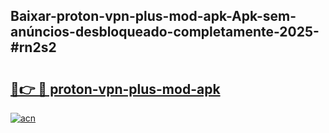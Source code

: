 ## Baixar-proton-vpn-plus-mod-apk-Apk-sem-anúncios-desbloqueado-completamente-2025-#rn2s2

# <h2><a href="https://ainizakaria.my?title=proton-vpn-plus-mod-apk&ref=20M">🔗👉 🔴 proton-vpn-plus-mod-apk</a></h2>

[![acn](https://github.com/user-attachments/assets/0f9c940e-d8b0-45ae-aac7-cd30a18b3e1c)](https://ainizakaria.my?title=proton-vpn-plus-mod-apk&ref=20M)

